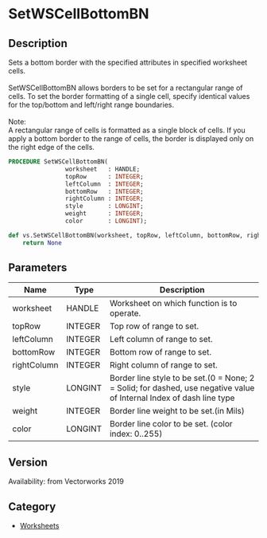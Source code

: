 # SetWSCellBottomBN

## Description
Sets a bottom border with the specified attributes in specified worksheet cells.<BR>
<BR>
SetWSCellBottomBN allows borders to be set for a rectangular range of cells. To set the border formatting of a single cell, specify identical values for the top/bottom and left/right range boundaries.<BR>
<BR>
Note:<BR>
A rectangular range of cells is formatted as a single block of cells. If you apply a bottom border to the range of cells, the border is displayed only on the right edge of the cells.

```pascal
PROCEDURE SetWSCellBottomBN(
				worksheet   : HANDLE;
				topRow      : INTEGER;
				leftColumn  : INTEGER;
				bottomRow   : INTEGER;
				rightColumn : INTEGER;
				style       : LONGINT;
				weight      : INTEGER;
				color       : LONGINT);
```

```python
def vs.SetWSCellBottomBN(worksheet, topRow, leftColumn, bottomRow, rightColumn, style, weight, color):
    return None
```

## Parameters
|Name|Type|Description|
|---|---|---|
|worksheet|HANDLE|Worksheet on which function is to operate.|
|topRow|INTEGER|Top row of range to set.|
|leftColumn|INTEGER|Left column of range to set.|
|bottomRow|INTEGER|Bottom row of range to set.|
|rightColumn|INTEGER|Right column of range to set.|
|style|LONGINT|Border line style to be set.(0 = None; 2 = Solid; for dashed, use negative value of Internal Index of dash line type|
|weight|INTEGER|Border line weight to be set.(in Mils)|
|color|LONGINT|Border line color to be set. (color index: 0..255)|

## Version
Availability: from Vectorworks 2019

## Category
* [Worksheets](../Categories/Worksheets.md)
